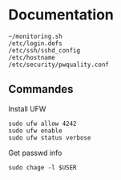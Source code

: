 # Documentation

```
~/monitoring.sh
/etc/login.defs
/etc/ssh/sshd_config
/etc/hostname
/etc/security/pwquality.conf
```

## Commandes

Install UFW
```
sudo ufw allow 4242
sudo ufw enable
sudo ufw status verbose
```

Get passwd info
```
sudo chage -l $USER 
```
